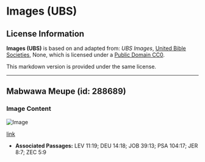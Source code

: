 # Images (UBS)

## License Information

**Images (UBS)** is based on and adapted from: _UBS Images_, [United Bible Societies](https://unitedbiblesocieties.org/), None, which is licensed under a [Public Domain CC0](https://creativecommons.org/public-domain/cc0/).

This markdown version is provided under the same license.



--------------------------------

## Mabwawa Meupe (id: 288689)

### Image Content

![Image](https://cdn.aquifer.bible/aquifer-content/resources/Media/WEB-0912_white_storks.jpg)

[link](https://cdn.aquifer.bible/aquifer-content/resources/Media/WEB-0912_white_storks.jpg)

* **Associated Passages:** LEV 11:19; DEU 14:18; JOB 39:13; PSA 104:17; JER 8:7; ZEC 5:9

